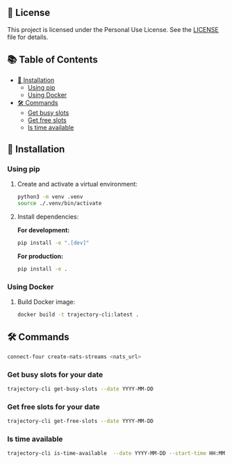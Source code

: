 
## 📜 License

This project is licensed under the Personal Use License. See the [LICENSE](LICENSE) file for details.

## 📚 Table of Contents

- [🚀 Installation](#-installation)
  - [Using pip](#using-pip)
  - [Using Docker](#using-docker)
- [🛠️ Commands](#%EF%B8%8F-commands)
  - [Get busy slots](#get-busy-slots)
  - [Get free slots](#get-free-slots)
  - [Is time available](#is-time-avaliable)

## 🚀 Installation

### Using pip

1. Create and activate a virtual environment:
   ```bash
   python3 -m venv .venv
   source ./.venv/bin/activate
   ```

2. Install dependencies:

   **For development:**
   ```bash
   pip install -e ".[dev]"
   ```

   **For production:**
   ```bash
   pip install -e .
   ```

### Using Docker

1. Build Docker image:

   ```bash
   docker build -t trajectory-cli:latest .
   ```

## 🛠️ Commands

```bash
connect-four create-nats-streams <nats_url>
```

### Get busy slots for your date

```bash
trajectory-cli get-busy-slots --date YYYY-MM-DD
```

### Get free slots for your date

```bash
trajectory-cli get-free-slots --date YYYY-MM-DD
```

### Is time available

```bash
trajectory-cli is-time-available  --date YYYY-MM-DD --start-time HH:MM --end-time HH:MM
```
